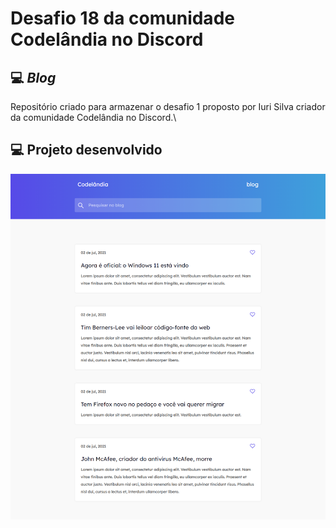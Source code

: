# Desafio 18 da comunidade Codelândia no Discord

## 💻 _Blog_

Repositório criado para armazenar o desafio 1 proposto por Iuri Silva criador da comunidade Codelândia no Discord.\

## 💻  Projeto desenvolvido

<img src="./img/image-index.png" />